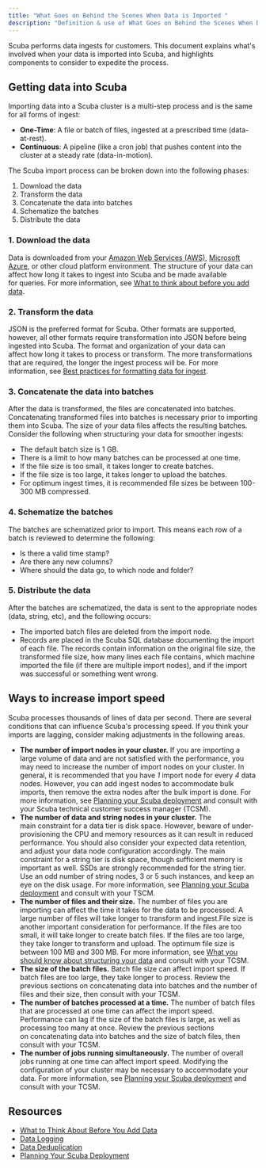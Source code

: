 ```yaml
---
title: "What Goes on Behind the Scenes When Data is Imported "
description: "Definition & use of What Goes on Behind the Scenes When Data is Imported "
---
```


Scuba performs data ingests for customers. This document explains what's involved when your data is imported into Scuba, and highlights components to consider to expedite the process.

## Getting data into Scuba

Importing data into a Scuba cluster is a multi-step process and is the same for all forms of ingest:

- **One-Time**: A file or batch of files, ingested at a prescribed time (data-at-rest).
- **Continuous**: A pipeline (like a cron job) that pushes content into the cluster at a steady rate (data-in-motion).

The Scuba import process can be broken down into the following phases:

1. Download the data
2. Transform the data
3. Concatenate the data into batches
4. Schematize the batches
5. Distribute the data

### 1\. Download the data

Data is downloaded from your [Amazon Web Services (AWS)](../https://aws.amazon.com/), [Microsoft Azure](../https://azure.microsoft.com/en-us/?v=17.44), or other cloud platform environment. The structure of your data can affect how long it takes to ingest into Scuba and be made available for queries. For more information, see [What to think about before you add data](../what-to-think-about-before-you-add-data).

### 2\. Transform the data

JSON is the preferred format for Scuba. Other formats are supported, however, all other formats require transformation into JSON before being ingested into Scuba. The format and organization of your data can affect how long it takes to process or transform. The more transformations that are required, the longer the ingest process will be. For more information, see [Best practices for formatting data for ingest](../best-practices-for-formatting-data-for-ingest).

### 3\. Concatenate the data into batches

After the data is transformed, the files are concatenated into batches. Concatenating transformed files into batches is necessary prior to importing them into Scuba. The size of your data files affects the resulting batches. Consider the following when structuring your data for smoother ingests:

- The default batch size is 1 GB.
- There is a limit to how many batches can be processed at one time.
- If the file size is too small, it takes longer to create batches.
- If the file size is too large, it takes longer to upload the batches.
- For optimum ingest times, it is recommended file sizes be between 100-300 MB compressed.

### 4\. Schematize the batches

The batches are schematized prior to import. This means each row of a batch is reviewed to determine the following:

- Is there a valid time stamp?
- Are there any new columns?
- Where should the data go, to which node and folder?

### 5\. Distribute the data

After the batches are schematized, the data is sent to the appropriate nodes (data, string, etc), and the following occurs:

- The imported batch files are deleted from the import node.
- Records are placed in the Scuba SQL database documenting the import of each file. The records contain information on the original file size, the transformed file size, how many lines each file contains, which machine imported the file (if there are multiple import nodes), and if the import was successful or something went wrong.

## Ways to increase import speed

Scuba processes thousands of lines of data per second. There are several conditions that can influence Scuba's processing speed. If you think your imports are lagging, consider making adjustments in the following areas.

- **The number of import nodes in your cluster.** If you are importing a large volume of data and are not satisfied with the performance, you may need to increase the number of import nodes on your cluster. In general, it is recommended that you have _1_ import node for every _4_ data nodes. However, you can add ingest nodes to accommodate bulk imports, then remove the extra nodes after the bulk import is done. For more information, see [Planning your Scuba deployment](../admin-guides/planning-your-scuba-deployment) and consult with your Scuba technical customer success manager (TCSM).
- **The number of data and string nodes in your cluster.** The main constraint for a data tier is disk space. However, beware of under-provisioning the CPU and memory resources as it can result in reduced performance. You should also consider your expected data retention, and adjust your data node configuration accordingly. The main constraint for a string tier is disk space, though sufficient memory is important as well. SSDs are strongly recommended for the string tier. Use an odd number of string nodes, 3 or 5 such instances, and keep an eye on the disk usage. For more information, see [Planning your Scuba deployment](../admin-guides/planning-your-scuba-deployment) and consult with your TSCM.
- **The number of files and their size.** The number of files you are importing can affect the time it takes for the data to be processed. A large number of files will take longer to transform and ingest.File size is another important consideration for performance. If the files are too small, it will take longer to create batch files. If the files are too large, they take longer to transform and upload. The optimum file size is between 100 MB and 300 MB. For more information, see [What you should know about structuring your data](../what-you-should-know-about-structuring-your-data) and consult with your TCSM.
- **The size of the batch files.** Batch file size can affect import speed. If batch files are too large, they take longer to process. Review the previous sections on concatenating data into batches and the number of files and their size, then consult with your TCSM.
- **The number of batches processed at a time.** The number of batch files that are processed at one time can affect the import speed. Performance can lag if the size of the batch files is large, as well as processing too many at once. Review the previous sections on concatenating data into batches and the size of batch files, then consult with your TCSM.
- **The number of jobs running simultaneously.** The number of overall jobs running at one time can affect import speed. Modifying the configuration of your cluster may be necessary to accommodate your data. For more information, see [Planning your Scuba deployment](../admin-guides/planning-your-scuba-deployment) and consult with your TCSM.

## Resources

- [What to Think About Before You Add Data](../what-to-think-about-before-you-add-data)
- [Data Logging](../scuba-guides/key-concepts-and-terminology/data-pipeline/data-logging)
- [Data Deduplication](../https://interana.atlassian.net/wiki/spaces/SGV/pages/2207940609/Import+Data+DeDuplication+v5)
- [Planning Your Scuba Deployment](../admin-guides/planning-your-scuba-deployment)
